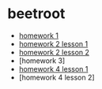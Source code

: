 # beetroot
* [homework 1](https://Alexsandr-s.github.io/homework_01/index.html)
* [homework 2 lesson 1](https://Alexsandr-s.github.io/homework_02/lesson_1/index.html)
* [homework 2 lesson 2](https://Alexsandr-s.github.io/homework_02/lesson_2/index.html)
* [homework 3]
* [homework 4 lesson 1](https://Alexsandr-s.github.io/homework_02/lesson_1/index.html)
* [homework 4 lesson 2]
